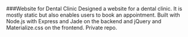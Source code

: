 ###Website for Dental Clinic
Designed a website for a dental clinic. It is mostly static but also enables users to book an 
appointment. Built with Node.js with Express and Jade on the back­end and jQuery and 
Materialize.css on the front­end. Private repo. 